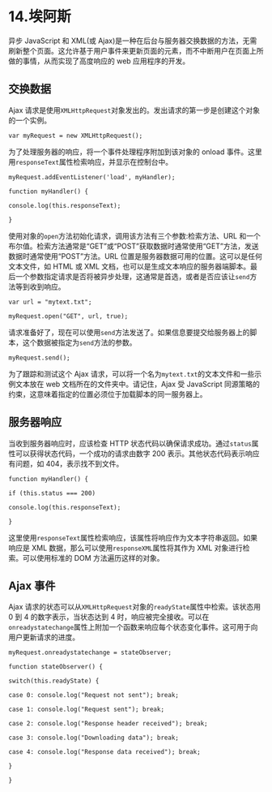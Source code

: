 # 14.埃阿斯

异步 JavaScript 和 XML(或 Ajax)是一种在后台与服务器交换数据的方法，无需刷新整个页面。这允许基于用户事件来更新页面的元素，而不中断用户在页面上所做的事情，从而实现了高度响应的 web 应用程序的开发。

## 交换数据

Ajax 请求是使用`XMLHttpRequest`对象发出的。发出请求的第一步是创建这个对象的一个实例。

`var myRequest = new XMLHttpRequest();`

为了处理服务器的响应，将一个事件处理程序附加到该对象的 onload 事件。这里用`responseText`属性检索响应，并显示在控制台中。

`myRequest.addEventListener('load', myHandler);`

`function myHandler() {`

`console.log(this.responseText);`

`}`

使用对象的`open`方法初始化请求，调用该方法有三个参数:检索方法、URL 和一个布尔值。检索方法通常是“GET”或“POST”获取数据时通常使用“GET”方法，发送数据时通常使用“POST”方法。URL 位置是服务器数据可用的位置。这可以是任何文本文件，如 HTML 或 XML 文档，也可以是生成文本响应的服务器端脚本。最后一个参数指定请求是否将被异步处理，这通常是首选，或者是否应该让`send`方法等到收到响应。

`var url = "mytext.txt";`

`myRequest.open("GET", url, true);`

请求准备好了，现在可以使用`send`方法发送了。如果信息要提交给服务器上的脚本，这个数据被指定为`send`方法的参数。

`myRequest.send();`

为了跟踪和测试这个 Ajax 请求，可以将一个名为`mytext.txt`的文本文件和一些示例文本放在 web 文档所在的文件夹中。请记住，Ajax 受 JavaScript 同源策略的约束，这意味着指定的位置必须位于加载脚本的同一服务器上。

## 服务器响应

当收到服务器响应时，应该检查 HTTP 状态代码以确保请求成功。通过`status`属性可以获得状态代码，一个成功的请求由数字 200 表示。其他状态代码表示响应有问题，如 404，表示找不到文件。

`function myHandler() {`

`if (this.status === 200)`

`console.log(this.responseText);`

`}`

这里使用`responseText`属性检索响应，该属性将响应作为文本字符串返回。如果响应是 XML 数据，那么可以使用`responseXML`属性将其作为 XML 对象进行检索。可以使用标准的 DOM 方法遍历这样的对象。

## Ajax 事件

Ajax 请求的状态可以从`XMLHttpRequest`对象的`readyState`属性中检索。该状态用 0 到 4 的数字表示，当状态达到 4 时，响应被完全接收。可以在`onreadystatechange`属性上附加一个函数来响应每个状态变化事件。这可用于向用户更新请求的进度。

`myRequest.onreadystatechange = stateObserver;`

`function stateObserver() {`

`switch(this.readyState) {`

`case 0: console.log("Request not sent"); break;`

`case 1: console.log("Request sent"); break;`

`case 2: console.log("Response header received"); break;`

`case 3: console.log("Downloading data"); break;`

`case 4: console.log("Response data received"); break;`

`}`

`}`
